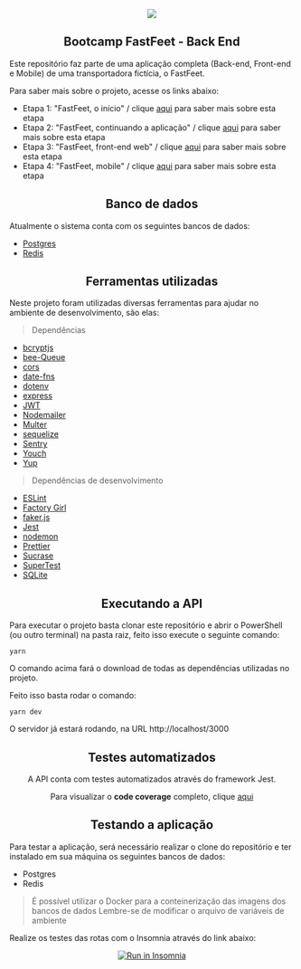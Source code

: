 <p align="center">
<img src="https://user-images.githubusercontent.com/7776944/73502355-851b9c00-43a7-11ea-8f9e-64de2e46010a.png"/>
</p>

<h2 align="center">
Bootcamp FastFeet - Back End
</h2>

Este repositório faz parte de uma aplicação completa (Back-end, Front-end e Mobile) de uma transportadora fictícia, o FastFeet.

Para saber mais sobre o projeto, acesse os links abaixo:

- Etapa 1: "FastFeet, o início" / clique <a href="https://github.com/Rocketseat/bootcamp-gostack-desafio-02/blob/master/README.md">aqui</a> para saber mais sobre esta etapa
- Etapa 2: "FastFeet, continuando a aplicação" / clique <a href="https://github.com/Rocketseat/bootcamp-gostack-desafio-03/blob/master/README.md">aqui</a> para saber mais sobre esta etapa
- Etapa 3: "FastFeet, front-end web" / clique <a href="https://github.com/Rocketseat/bootcamp-gostack-desafio-09/blob/master/README.md">aqui</a> para saber mais sobre esta etapa
- Etapa 4: "FastFeet, mobile" / clique <a href="https://github.com/Rocketseat/bootcamp-gostack-desafio-10/blob/master/README.md">aqui</a> para saber mais sobre esta etapa

<h2 align="center">
  Banco de dados
</h2>

Atualmente o sistema conta com os seguintes bancos de dados:

- [Postgres](https://www.postgresql.org/)
- [Redis](https://redis.io/)

<h2 align="center">
	Ferramentas utilizadas
</h2>

Neste projeto foram utilizadas diversas ferramentas para ajudar no ambiente de desenvolvimento, são elas:

> Dependências

 - [bcryptjs](https://github.com/dcodeIO/bcrypt.js/)
 - [bee-Queue](https://github.com/bee-queue/bee-queue)
 - [cors](https://github.com/expressjs/cors)
 - [date-fns](https://github.com/date-fns/date-fns)
 - [dotenv](https://github.com/motdotla/dotenv)
 - [express](https://github.com/expressjs/express)
 - [JWT](https://github.com/auth0/node-jsonwebtoken)
 - [Nodemailer](https://github.com/nodemailer/nodemailer)
 - [Multer](https://github.com/expressjs/multer)
 - [sequelize](https://github.com/sequelize/sequelize)
 - [Sentry](https://sentry.io/welcome/)
 - [Youch](https://github.com/poppinss/youch)
 - [Yup](https://github.com/jquense/yup)
 
> Dependências de desenvolvimento

 - [ESLint](https://github.com/eslint/eslint)
 - [Factory Girl](https://github.com/simonexmachina/factory-girl)
 - [faker.js](https://github.com/marak/Faker.js/)
 - [Jest](https://github.com/facebook/jest)
 - [nodemon](https://github.com/remy/nodemon)
 - [Prettier](https://github.com/prettier/prettier)
 - [Sucrase](https://github.com/alangpierce/sucrase)
 - [SuperTest](https://github.com/visionmedia/supertest)
 - [SQLite](https://www.sqlite.org/index.html)

<h2 align="center">
	Executando a API
</h2>

Para executar o projeto basta clonar este repositório e abrir o PowerShell (ou outro terminal) na pasta raiz, feito isso execute o seguinte comando:

```
yarn
```

O comando acima fará o download de todas as dependências utilizadas no projeto.

Feito isso basta rodar o comando:

```
yarn dev
```

O servidor já estará rodando, na URL http://localhost/3000

<h2 align="center">
	Testes automatizados
</h2>

<div align="center">
A API conta com testes automatizados através do framework Jest.

Para visualizar o **code coverage** completo, clique [aqui](https://htmlpreview.github.io/?https://github.com/jfelipearaujo/bootcamp-gostack-fastfeet-backend/blob/master/__tests__/coverage/lcov-report/index.html)

</div>

<h2 align="center">
	Testando a aplicação
</h2>

Para testar a aplicação, será necessário realizar o clone do repositório e ter instalado em sua máquina os seguintes bancos de dados:

- Postgres
- Redis

> É possível utilizar o Docker para a conteinerização das imagens dos bancos de dados
> Lembre-se de modificar o arquivo de variáveis de ambiente

Realize os testes das rotas com o Insomnia através do link abaixo:

<div align="center">
<a href="https://insomnia.rest/run/?label=GoStack%20-%20FastFeet&uri=https%3A%2F%2Fraw.githubusercontent.com%2Fjfelipearaujo%2Fbootcamp-gostack-fastfeet-backend%2Fmaster%2Fgostack_fastfeet_backend.json" target="_blank"><img src="https://insomnia.rest/images/run.svg" alt="Run in Insomnia"></a>
</div>
